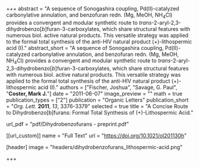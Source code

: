 +++
abstract = "A sequence of Sonogashira coupling, Pd(II)-catalyzed carbonylative annulation, and benzofuran redn. (Mg, MeOH, NH<sub>4</sub>Cl) provides a convergent and modular synthetic route to _trans_-2-aryl-2,3-dihydrobenzo[_b_]furan-3-carboxylates, which share structural features with numerous biol. active natural products. This versatile strategy was applied to the formal total synthesis of the anti-HIV natural product (+)-lithospermic acid (I)."
abstract_short = "A sequence of Sonogashira coupling, Pd(II)-catalyzed carbonylative annulation, and benzofuran redn. (Mg, MeOH, NH<sub>4</sub>Cl) provides a convergent and modular synthetic route to _trans_-2-aryl-2,3-dihydrobenzo[_b_]furan-3-carboxylates, which share structural features with numerous biol. active natural products. This versatile strategy was applied to the formal total synthesis of the anti-HIV natural product (+)-lithospermic acid (I)."
authors = ["Fischer, Joshua", "Savage, G. Paul", "**Coster, Mark J.**"]
date = "2011-06-07"
image_preview = ""
math = true
publication_types = ["2"]
publication = "Organic Letters"
publication_short = "_Org. Lett._ **2011**, _13_, 3376-3379"
selected = true
title = "A Concise Route to Dihydrobenzo[b]furans: Formal Total Synthesis of (+)-Lithospermic Acid."

url_pdf = "pdf/Dihydrobenzofurans - preprint.pdf"


[[url_custom]]
  name = "Full Text"
  url = "https://doi.org/10.1021/ol201130h"

[header]
image = "headers/dihydrobenzofurans_lithospermic-acid.png"


+++

